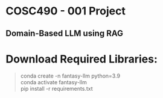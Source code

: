 # COSC490 - 001 Project

## Domain-Based LLM using RAG

# Download Required Libraries:
> conda create -n fantasy-llm python=3.9  
> conda activate fantasy-llm  
> pip install -r requirements.txt

